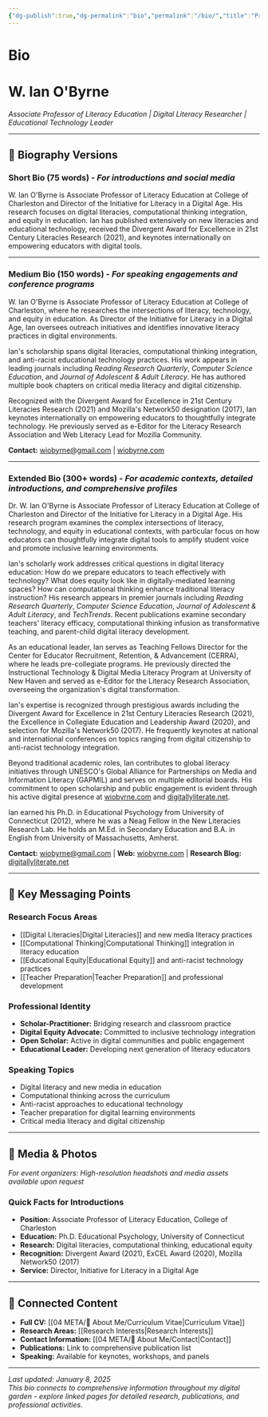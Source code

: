 ```yaml
---
{"dg-publish":true,"dg-permalink":"bio","permalink":"/bio/","title":"Professional Bio","tags":["bio","professional","about","speaker"],"created":"2025-08-08"}
---
```



# Bio
# W. Ian O'Byrne

*Associate Professor of Literacy Education | Digital Literacy Researcher | Educational Technology Leader*

---

## 📝 Biography Versions

### Short Bio (75 words) - *For introductions and social media*

W. Ian O'Byrne is Associate Professor of Literacy Education at College of Charleston and Director of the Initiative for Literacy in a Digital Age. His research focuses on digital literacies, computational thinking integration, and equity in education. Ian has published extensively on new literacies and educational technology, received the Divergent Award for Excellence in 21st Century Literacies Research (2021), and keynotes internationally on empowering educators with digital tools.

---

### Medium Bio (150 words) - *For speaking engagements and conference programs*

W. Ian O'Byrne is Associate Professor of Literacy Education at College of Charleston, where he researches the intersections of literacy, technology, and equity in education. As Director of the Initiative for Literacy in a Digital Age, Ian oversees outreach initiatives and identifies innovative literacy practices in digital environments.

Ian's scholarship spans digital literacies, computational thinking integration, and anti-racist educational technology practices. His work appears in leading journals including *Reading Research Quarterly*, *Computer Science Education*, and *Journal of Adolescent & Adult Literacy*. He has authored multiple book chapters on critical media literacy and digital citizenship.

Recognized with the Divergent Award for Excellence in 21st Century Literacies Research (2021) and Mozilla's Network50 designation (2017), Ian keynotes internationally on empowering educators to thoughtfully integrate technology. He previously served as e-Editor for the Literacy Research Association and Web Literacy Lead for Mozilla Community.

**Contact:** [wiobyrne@gmail.com](mailto:wiobyrne@gmail.com) | [wiobyrne.com](https://wiobyrne.com)

---

### Extended Bio (300+ words) - *For academic contexts, detailed introductions, and comprehensive profiles*

Dr. W. Ian O'Byrne is Associate Professor of Literacy Education at College of Charleston and Director of the Initiative for Literacy in a Digital Age. His research program examines the complex intersections of literacy, technology, and equity in educational contexts, with particular focus on how educators can thoughtfully integrate digital tools to amplify student voice and promote inclusive learning environments.

Ian's scholarly work addresses critical questions in digital literacy education: How do we prepare educators to teach effectively with technology? What does equity look like in digitally-mediated learning spaces? How can computational thinking enhance traditional literacy instruction? His research appears in premier journals including *Reading Research Quarterly*, *Computer Science Education*, *Journal of Adolescent & Adult Literacy*, and *TechTrends*. Recent publications examine secondary teachers' literacy efficacy, computational thinking infusion as transformative teaching, and parent-child digital literacy development.

As an educational leader, Ian serves as Teaching Fellows Director for the Center for Educator Recruitment, Retention, & Advancement (CERRA), where he leads pre-collegiate programs. He previously directed the Instructional Technology & Digital Media Literacy Program at University of New Haven and served as e-Editor for the Literacy Research Association, overseeing the organization's digital transformation.

Ian's expertise is recognized through prestigious awards including the Divergent Award for Excellence in 21st Century Literacies Research (2021), the Excellence in Collegiate Education and Leadership Award (2020), and selection for Mozilla's Network50 (2017). He frequently keynotes at national and international conferences on topics ranging from digital citizenship to anti-racist technology integration.

Beyond traditional academic roles, Ian contributes to global literacy initiatives through UNESCO's Global Alliance for Partnerships on Media and Information Literacy (GAPMIL) and serves on multiple editorial boards. His commitment to open scholarship and public engagement is evident through his active digital presence at [wiobyrne.com](https://wiobyrne.com) and [digitallyliterate.net](https://digitallyliterate.net).

Ian earned his Ph.D. in Educational Psychology from University of Connecticut (2012), where he was a Neag Fellow in the New Literacies Research Lab. He holds an M.Ed. in Secondary Education and B.A. in English from University of Massachusetts, Amherst.

**Contact:** [wiobyrne@gmail.com](mailto:wiobyrne@gmail.com) | **Web:** [wiobyrne.com](https://wiobyrne.com) | **Research Blog:** [digitallyliterate.net](https://digitallyliterate.net)

---

## 🎯 Key Messaging Points

### Research Focus Areas
- [[Digital Literacies\|Digital Literacies]] and new media literacy practices
- [[Computational Thinking\|Computational Thinking]] integration in literacy education  
- [[Educational Equity\|Educational Equity]] and anti-racist technology practices
- [[Teacher Preparation\|Teacher Preparation]] and professional development

### Professional Identity
- **Scholar-Practitioner:** Bridging research and classroom practice
- **Digital Equity Advocate:** Committed to inclusive technology integration
- **Open Scholar:** Active in digital communities and public engagement
- **Educational Leader:** Developing next generation of literacy educators

### Speaking Topics
- Digital literacy and new media in education
- Computational thinking across the curriculum  
- Anti-racist approaches to educational technology
- Teacher preparation for digital learning environments
- Critical media literacy and digital citizenship

---

## 📸 Media & Photos

*For event organizers: High-resolution headshots and media assets available upon request*

### Quick Facts for Introductions
- **Position:** Associate Professor of Literacy Education, College of Charleston
- **Education:** Ph.D. Educational Psychology, University of Connecticut  
- **Research:** Digital literacies, computational thinking, educational equity
- **Recognition:** Divergent Award (2021), ExCEL Award (2020), Mozilla Network50 (2017)
- **Service:** Director, Initiative for Literacy in a Digital Age

---

## 🔗 Connected Content

- **Full CV:** [[04 META/👤 About Me/Curriculum Vitae\|Curriculum Vitae]]
- **Research Areas:** [[Research Interests\|Research Interests]]  
- **Contact Information:** [[04 META/👤 About Me/Contact\|Contact]]
- **Publications:** Link to comprehensive publication list
- **Speaking:** Available for keynotes, workshops, and panels

---

*Last updated: January 8, 2025*  
*This bio connects to comprehensive information throughout my digital garden - explore linked pages for detailed research, publications, and professional activities.*
